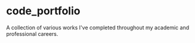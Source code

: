 # code_portfolio
A collection of various works I've completed throughout my academic and professional careers.
